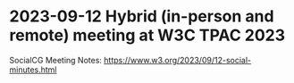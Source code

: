 # 2023-09-12 Hybrid (in-person and remote) meeting at W3C TPAC 2023

SocialCG Meeting Notes: https://www.w3.org/2023/09/12-social-minutes.html
